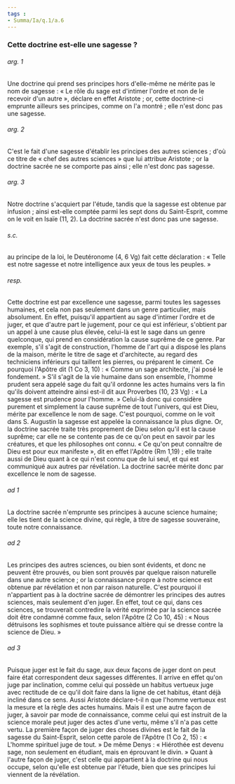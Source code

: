 ```yaml
---
tags : 
- Summa/Ia/q.1/a.6
---
```


### Cette doctrine est-elle une sagesse ?

###### arg. 1
Une doctrine qui prend ses principes hors d'elle-même ne mérite pas le nom de sagesse : « Le rôle du sage est d'intimer l'ordre et non de le recevoir d'un autre », déclare en effet Aristote ; or, cette doctrine-ci emprunte ailleurs ses principes, comme on l'a montré ; elle n'est donc pas une sagesse. 

###### arg. 2
C'est le fait d'une sagesse d'établir les principes des autres sciences ; d'où ce titre de « chef des autres sciences » que lui attribue Aristote ; or la doctrine sacrée ne se comporte pas ainsi ; elle n'est donc pas sagesse. 

###### arg. 3
Notre doctrine s'acquiert par l'étude, tandis que la sagesse est obtenue par infusion ; ainsi est-elle comptée parmi les sept dons du Saint-Esprit, comme on le voit en Isaïe (11, 2). La doctrine sacrée n'est donc pas une sagesse. 

###### s.c.
au principe de la loi, le Deutéronome (4, 6 Vg) fait cette déclaration : « Telle est notre sagesse et notre intelligence aux yeux de tous les peuples. » 

###### resp.
Cette doctrine est par excellence une sagesse, parmi toutes les sagesses humaines, et cela non pas seulement dans un genre particulier, mais absolument. En effet, puisqu'il appartient au sage d'intimer l'ordre et de juger, et que d'autre part le jugement, pour ce qui est inférieur, s'obtient par un appel à une cause plus élevée, celui-là est le sage dans un genre quelconque, qui prend en considération la cause suprême de ce genre. Par exemple, s'il s'agit de construction, l'homme de l'art qui a disposé les plans de la maison, mérite le titre de sage et d'architecte, au regard des techniciens inférieurs qui taillent les pierres, ou préparent le ciment. Ce pourquoi l'Apôtre dit (1 Co 3, 10) : « Comme un sage architecte, j'ai posé le fondement. » S'il s'agit de la vie humaine dans son ensemble, l'homme prudent sera appelé sage du fait qu'il ordonne les actes humains vers la fin qu'ils doivent atteindre ainsi est-il dit aux Proverbes (10, 23 Vg) : « La sagesse est prudence pour l'homme. » Celui-là donc qui considère purement et simplement la cause suprême de tout l'univers, qui est Dieu, mérite par excellence le nom de sage. C'est pourquoi, comme on le voit dans S. Augustin la sagesse est appelée la connaissance la plus digne. Or, la doctrine sacrée traite très proprement de Dieu selon qu'il est la cause suprême; car elle ne se contente pas de ce qu'on peut en savoir par les créatures, et que les philosophes ont connu. « Ce qu'on peut connaître de Dieu est pour eux manifeste », dit en effet l'Apôtre (Rm 1,19) ; elle traite aussi de Dieu quant à ce qui n'est connu que de lui seul, et qui est communiqué aux autres par révélation. La doctrine sacrée mérite donc par excellence le nom de sagesse. 

###### ad 1
La doctrine sacrée n'emprunte ses principes à aucune science humaine; elle les tient de la science divine, qui règle, à titre de sagesse souveraine, toute notre connaissance. 

###### ad 2
Les principes des autres sciences, ou bien sont évidents, et donc ne peuvent être prouvés, ou bien sont prouvés par quelque raison naturelle dans une autre science ; or la connaissance propre à notre science est obtenue par révélation et non par raison naturelle. C'est pourquoi il n'appartient pas à la doctrine sacrée de démontrer les principes des autres sciences, mais seulement d'en juger. En effet, tout ce qui, dans ces sciences, se trouverait contredire la vérité exprimée par la science sacrée doit être condamné comme faux, selon l'Apôtre (2 Co 10, 45) : « Nous détruisons les sophismes et toute puissance altière qui se dresse contre la science de Dieu. » 

###### ad 3
Puisque juger est le fait du sage, aux deux façons de juger dont on peut faire état correspondent deux sagesses différentes. Il arrive en effet qu'on juge par inclination, comme celui qui possède un habitus vertueux juge avec rectitude de ce qu'il doit faire dans la ligne de cet habitus, étant déjà incliné dans ce sens. Aussi Aristote déclare-t-il n que l'homme vertueux est la mesure et la règle des actes humains. Mais il est une autre façon de juger, à savoir par mode de connaissance, comme celui qui est instruit de la science morale peut juger des actes d'une vertu, même s'il n'a pas cette vertu. La première façon de juger des choses divines est le fait de la sagesse du Saint-Esprit, selon cette parole de l'Apôtre (1 Co 2, 15) : « L'homme spirituel juge de tout. » De même Denys : « Hiérothée est devenu sage, non seulement en étudiant, mais en éprouvant le divin. » Quant à l'autre façon de juger, c'est celle qui appartient à la doctrine qui nous occupe, selon qu'elle est obtenue par l'étude, bien que ses principes lui viennent de la révélation. 



